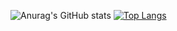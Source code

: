 ![Anurag's GitHub stats](https://github-readme-stats.vercel.app/api?username=Linuxperoxo&theme=dark&count_private=true&show_icons=true) [![Top Langs](https://github-readme-stats.vercel.app/api/top-langs/?username=Linuxperoxo&theme=dark)](https://github.com/anuraghazra/github-readme-stats)
